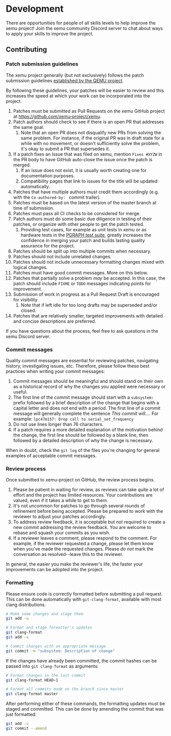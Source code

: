 # Development

There are opportunities for people of all skills levels to help improve the xemu
project! Join the xemu community Discord server to chat about ways to apply your
skills to improve the project.

## Contributing

### Patch submission guidelines

The xemu project generally (but not exclusively) follows the patch submission guidelines [established by the QEMU project](https://github.com/xemu-project/xemu/blob/master/docs/devel/submitting-a-patch.rst).

By following these guidelines, your patches will be easier to review and this increases the speed at which your work can be incorporated into the project.

1. Patches must be submitted as Pull Requests on the xemu GitHub project at https://github.com/xemu-project/xemu.
1. Patch authors should check to see if there is an open PR that addresses the same goal.
    1. Note that an open PR does not disqualify new PRs from solving the same problem. For instance, if the original PR was in draft state for a while with no movement, or doesn't sufficiently solve the problem, it's okay to submit a PR that supersedes it.
1. If a patch fixes an Issue that was filed on xemu, mention `Fixes #XYZW` in the PR body to have GitHub auto-close the issue once the patch is merged.
    1. If an issue does not exist, it is usually worth creating one for documentation purposes.
    1. Compatibility pages that link to issues for the title will be updated automatically.
1. Patches that have multiple authors must credit them accordingly (e.g. with the `Co-authored-by: ` commit trailer).
1. Patches must be based on the latest version of the master branch at time of submission.
1. Patches must pass all CI checks to be considered for merge.
1. Patch authors must do some basic due diligence in testing of their patches, or organize with other people to get the patch tested.
    1. Providing test cases, for example as unit tests in xemu or as hardware tests in the [PGRAPH test suite](https://github.com/abaire/nxdk_pgraph_tests), greatly increases the confidence in merging your patch and builds lasting quality assurance for the project.
1. Patches should be split up into multiple commits when necessary.
1. Patches should not include unrelated changes.
1. Patches should not include unnecessary formatting changes mixed with logical changes.
1. Patches must have good commit messages. More on this below.
1. Patches that partially solve a problem *may* be accepted. In this case, the patch should include `FIXME` or `TODO` messages indicating points for improvement.
1. Submission of work in progress as a Pull Request Draft is encouraged for visibility.
    1. Note that if left idle for too long drafts may be superseded and/or closed.
1. Patches that are relatively smaller, targeted improvements with detailed and concise descriptions are preferred.

If you have questions about the process, feel free to ask questions in the xemu Discord server.

### Commit messages

Quality commit messages are essential for reviewing patches, navigating history, investigating issues, etc. Therefore, please follow these best practices when writing your commit messages:

1. Commit messages should be meaningful and should stand on their own as a historical record of why the changes you applied were necessary or useful.
1. The first line of the commit message should start with a `subsystem: ` prefix followed by a brief description of the change that begins with a capital letter and does not end with a period. The first line of a commit message will generally complete the sentence *This commit will...*. For example: `lpc47m157: Drop call to serial_set_frequency`
1. Do not use lines longer than 76 characters.
1. If a patch requires a more detailed explanation of the motivation behind the change, the first line should be followed by a blank line, then followed by a detailed description of why the change is necessary.

When in doubt, check the `git log` of the files you're changing for general examples of acceptable commit messages.

### Review process

Once submitted to xemu-project on GitHub, the review process begins.

1. Please be patient in waiting for review, as reviews can take quite a lot of effort and the project has limited resources. Your contributions are valued, even if it takes a while to get to them.
1. It's not uncommon for patches to go through several rounds of refinement before being accepted. Please be prepared to work with the reviewer to adjust your patches accordingly.
1. To address review feedback, it is acceptable but not required to create a new commit addressing the review feedback. You are welcome to rebase and squash your commits as you wish.
1. If a reviewer leaves a comment, please respond to the comment. For example, if the reviewer requested a change, please let them know when you've made the requested changes. Please *do not* mark the conversation as resolved--leave this to the reviewer.

In general, the easier you make the reviewer's life, the faster your improvements can be adopted into the project.

### Formatting

Please ensure code is correctly formatted before submitting a pull request.
This can be done automatically with `git-clang-format`, available with most clang distributions.

```sh
# Make some changes and stage them
git add -u

# Format and stage formatter's updates
git clang-format
git add -u

# Commit changes with an appropriate message
git commit -m "subsystem: Description of change"
```

If the changes have already been committed, the commit hashes can be passed into `git clang-format` as arguments:

```sh
# Format changes in the last commit
git clang-format HEAD~1

# Format all commits made on the branch since master
git clang-format master
```

After performing either of these commands, the formatting updates must be staged and committed. This can be done
by amending the commit that was just formatted:

```sh
git add -u
git commit --amend
```
